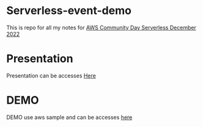 # Serverless-event-demo
This is repo for all my notes for [AWS Community Day Serverless December 2022](https://www.eventbrite.com/e/aws-community-day-serverless-december-2022-tickets-460609875537)

# Presentation
Presentation can be accesses [Here](https://docs.google.com/presentation/d/1xBPBMqIHxVysESQQv_JcZNU8Javsghq9nbVCqgZF9ds/edit?usp=sharing)

# DEMO
DEMO use aws sample and can be accesses [here](https://github.com/aws-samples/serverless-automation/tree/main/01-Serverless-Event-Enrichment)
